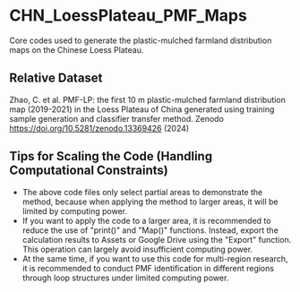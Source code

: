 # CHN_LoessPlateau_PMF_Maps
Core codes used to generate the plastic-mulched farmland distribution maps on the Chinese Loess Plateau.

## Relative Dataset
Zhao, C. et al. PMF-LP: the first 10 m plastic-mulched farmland distribution map (2019-2021) in the Loess Plateau of China generated using training sample generation and classifier transfer method. Zenodo https://doi.org/10.5281/zenodo.13369426 (2024)
## Tips for Scaling the Code (Handling Computational Constraints)
* The above code files only select partial areas to demonstrate the method, because when applying the method to larger areas, it will be limited by computing power. 
* If you want to apply the code to a larger area, it is recommended to reduce the use of "print()" and "Map()" functions. Instead, export the calculation results to Assets or Google Drive using the "Export" function. This operation can largely avoid insufficient computing power. 
* At the same time, if you want to use this code for multi-region research, it is recommended to conduct PMF identification in different regions through loop structures under limited computing power.
